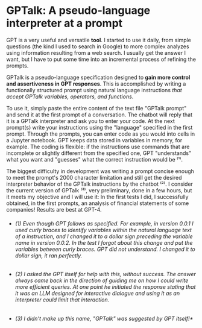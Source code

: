 # GPTalk: A pseudo-language interpreter at a prompt

GPT is a very useful and versatile **tool**. I started to use it daily, from simple questions (the kind I used to search in Google) to more complex analyzes using information resulting from a web search. I usually get the answer I want, but I have to put some time into an incremental process of refining the prompts.

GPTalk is a pseudo-language specification designed to **gain more control and assertiveness in GPT responses**. This is accomplished by writing a functionally structured prompt using natural language instructions *that accept GPTalk variables, operators, and functions*.

To use it, simply paste the entire content of the text file "GPTalk prompt" and send it at the first prompt of a conversation. The chatbot will reply that it is a GPTalk interpreter and ask you to enter your code. At the next prompt(s) write your instructions using the "language" specified in the first prompt. Through the prompts, you can enter code as you would into cells in a Jupyter notebook. GPT keeps data stored in variables in memory, for example. The coding is flexible: if the instructions use commands that are incomplete or slightly different from the specified one, GPT "understands" what you want and "guesses" what the correct instruction would be ⁽¹⁾.

The biggest difficulty in development was writing a prompt concise enough to meet the prompt's 2000 character limitation and still get the desired interpreter behavior of the GPTalk instructions by the chatbot ⁽²⁾.
I consider the current version of GPTalk ⁽³⁾, very preliminary, done in a few hours, but it meets my objective and I will use it: In the first tests I did, I successfully obtained, in the first prompts, an analysis of financial statements of some companies! Results are best at GPT-4.

* ###### (1) Even though GPT follows as specified. For example, in version 0.0.1 I used curly braces to identify variables within the natural language text of a instruction, and I changed it to a dollar sign preceding the variable name in version 0.0.2. In the test I forgot about this change and put the variables between curly braces. GPT did not understand. I changed it to dollar sign, it ran perfectly.
* ###### (2) I asked the GPT itself for help with this, without success. The answer always came back in the direction of guiding me on how I could write more efficient queries. At one point he initiated the response stating that it was an LLM designed for interactive dialogue and using it as an interpreter could limit that interaction.
* ###### (3) I didn't make up this name, "GPTalk" was suggested by GPT itself!*
